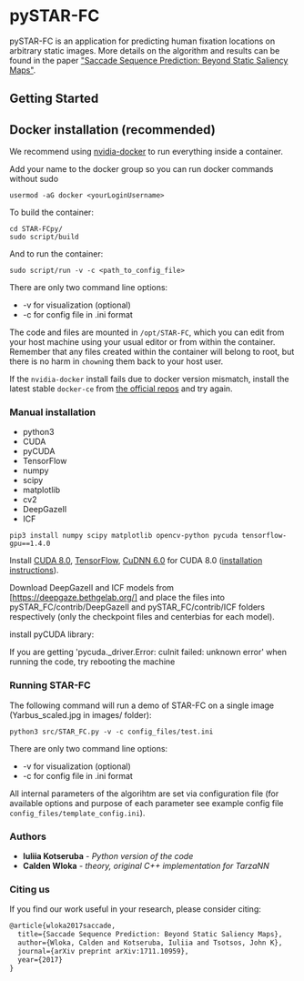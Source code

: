 # pySTAR-FC
pySTAR-FC is an application for predicting human fixation locations on arbitrary static images.
More details on the algorithm and results can be found in the paper ["Saccade Sequence Prediction: Beyond Static Saliency Maps"](https://arxiv.org/pdf/1711.10959.pdf).

## Getting Started

## Docker installation (recommended)

We recommend using [nvidia-docker](https://github.com/NVIDIA/nvidia-docker) to run everything inside a container.

Add your name to the docker group so you can run docker commands without sudo
```
usermod -aG docker <yourLoginUsername>
```

To build the container:

```
cd STAR-FCpy/
sudo script/build
```

And to run the container:

```
sudo script/run -v -c <path_to_config_file>
```
There are only two command line options:
* -v for visualization  (optional)
* -c for config file in .ini format

The code and files are mounted in `/opt/STAR-FC`, which you can edit from your host machine using your usual editor or from within the container. Remember that any files created within the container will belong to root, but there is no harm in `chown`ing them back to your host user.

If the `nvidia-docker` install fails due to docker version mismatch, install the latest stable `docker-ce` from [the official repos](https://docs.docker.com/install/linux/docker-ce/ubuntu/) and try again.


### Manual installation
* python3
* CUDA
* pyCUDA
* TensorFlow
* numpy
* scipy
* matplotlib
* cv2
* DeepGazeII
* ICF

```
pip3 install numpy scipy matplotlib opencv-python pycuda tensorflow-gpu==1.4.0
```

Install [CUDA 8.0](https://developer.nvidia.com/cuda-toolkit-archive), [TensorFlow](https://www.tensorflow.org/install/), [CuDNN 6.0](https://developer.nvidia.com/rdp/cudnn-archive) for CUDA 8.0 ([installation instructions](http://docs.nvidia.com/deeplearning/sdk/cudnn-install/index.html)).

Download DeepGazeII and ICF models from [https://deepgaze.bethgelab.org/] and place the files into pySTAR_FC/contrib/DeepGazeII and pySTAR_FC/contrib/ICF folders respectively (only the checkpoint files and centerbias for each model).

install pyCUDA library:

If you are getting 'pycuda._driver.Error: cuInit failed: unknown error' when running the code, try rebooting the machine

### Running STAR-FC

The following command will run a demo of STAR-FC on a single image (Yarbus_scaled.jpg in images/ folder):
```
python3 src/STAR_FC.py -v -c config_files/test.ini
```

There are only two command line options:
* -v for visualization (optional)
* -c for config file in .ini format

All internal parameters of the algorihtm are set via configuration file (for available options and purpose of each parameter see example config file `config_files/template_config.ini`).


### Authors

* **Iuliia Kotseruba** - *Python version of the code*
* **Calden Wloka** - *theory, original C++ implementation for TarzaNN*

### Citing us

If you find our work useful in your research, please consider citing:

```latex
@article{wloka2017saccade,
  title={Saccade Sequence Prediction: Beyond Static Saliency Maps},
  author={Wloka, Calden and Kotseruba, Iuliia and Tsotsos, John K},
  journal={arXiv preprint arXiv:1711.10959},
  year={2017}
}
```